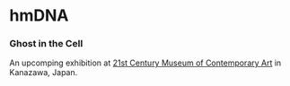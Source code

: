 # hmDNA
### Ghost in the Cell

An upcomping exhibition at [21st Century Museum of Contemporary Art](https://www.kanazawa21/ "Title") in Kanazawa, Japan.